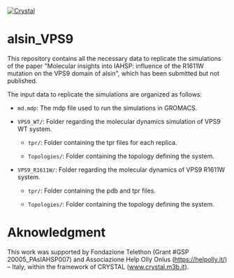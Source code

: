 [![Crystal][Crystal-image]][Crystal-link]

[Crystal-image]: https://crystal.m3b.it/wp-content/uploads/2021/10/logo-1.svg
[Crystal-link]: https://crystal.m3b.it/

# alsin_VPS9
This repository contains all the necessary data to replicate the simulations of the paper "Molecular insights into IAHSP: influence of the R1611W mutation on the VPS9 domain of alsin", which has been submitted but not published.

The input data to replicate the simulations are organized as follows:
- `md.mdp`: The mdp file used to run the simulations in GROMACS.

- `VPS9_WT/`: Folder regarding the molecular dynamics simulation of VPS9 WT system.

  - `tpr/`: Folder containing the tpr files for each replica.

  - `Topologies/`: Folder containing the topology defining the system.

- `VPS9_R1611W/`: Folder regarding the molecular dynamics of VPS9 R1611W system.

  - `tpr/`: Folder containing the pdb and tpr files.

  - `Topologies/`: Folder containing the topology defining the system.
# Aknowledgment
This work was supported by Fondazione Telethon (Grant #GSP 20005_PAsIAHSP007) and Associazione Help Olly Onlus (https://helpolly.it/) – Italy, within the framework of CRYSTAL (www.crystal.m3b.it). 
